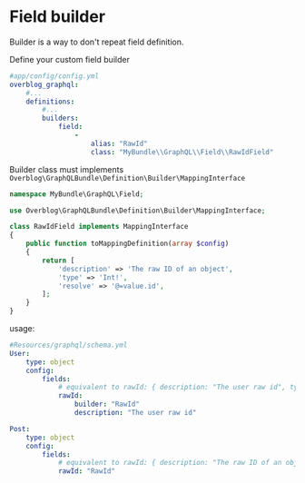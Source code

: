 Field builder
=============

Builder is a way to don't repeat field definition.

Define your custom field builder
```yaml
#app/config/config.yml
overblog_graphql:
    #... 
    definitions:
        #...
        builders:
            field:
                -
                    alias: "RawId"
                    class: "MyBundle\\GraphQL\\Field\\RawIdField"
```

Builder class must implements `Overblog\GraphQLBundle\Definition\Builder\MappingInterface`

```php
namespace MyBundle\GraphQL\Field;

use Overblog\GraphQLBundle\Definition\Builder\MappingInterface;

class RawIdField implements MappingInterface
{
    public function toMappingDefinition(array $config)
    {
        return [
            'description' => 'The raw ID of an object',
            'type' => 'Int!',
            'resolve' => '@=value.id',
        ];
    }
}
```

usage:

```yaml
#Resources/graphql/schema.yml
User:
    type: object
    config:
        fields:
            # equivalent to rawId: { description: "The user raw id", type: 'Int!', resolve: "@=value.id"  }
            rawId:
                builder: "RawId"
                description: "The user raw id"

Post:
    type: object
    config:
        fields:
            # equivalent to rawId: { description: "The raw ID of an object", type: 'Int!', resolve: "@=value.id"  }
            rawId: "RawId"
```
